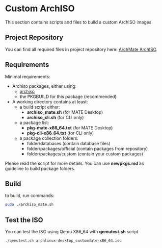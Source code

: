 # Custom ArchISO

This section contains scripts and files to build a custom ArchISO images

## Project Repository  

You can find all required files in project repository here: [ArchMate ArchISO](https://github.com/mekatronik-achmadi/archmate/tree/main/archiso).


## Requirements

Minimal requirements:

- Archiso packages, either using:
	- [archiso](https://archlinux.org/packages/extra/any/archiso/)
	- the PKGBUILD for this package (recommended)
- A working directory contains at least:
	- a build script either:
		- **archiso_mate.sh** (for MATE Desktop)
		- **archiso_cli.sh** (for CLI only)
	- a package list:
		- **pkg-mate-x86_64.txt** (for MATE Desktop)
		- **pkg-cli-x86_64.txt** (for CLI only)
	- a package collection folders:
		- folder/databases (contain database files)
		- folder/packages/official (contain packages from repository)
		- folder/packages/custom (contain your custom packages)
		
Please read the script for more details.
You can use **newpkgs.md** as guideline to build package folders.

## Build

to build, run commands:

```sh
sudo ./archiso_mate.sh
```

## Test the ISO

You can test the ISO using Qemu X86_64 with **qemutest.sh** script

```sh
./qemutest.sh archlinux-desktop_customdate-x86_64.iso
```

